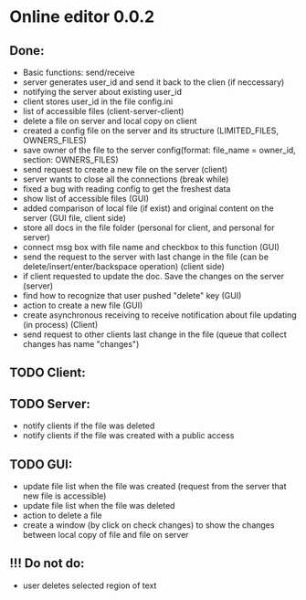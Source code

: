 # Online editor 0.0.2
## Done:
* Basic functions: send/receive
* server generates user_id and send it back to the clien (if neccessary)
* notifying the server about existing user_id
* client stores user_id in the file config.ini
* list of accessible files (client-server-client)
* delete a file on server and local copy on client
* created a config file on the server and its structure (LIMITED_FILES, OWNERS_FILES)
* save owner of the file to the server config(format: file_name = owner_id, section: OWNERS_FILES)
* send request to create a new file on the server (client)
* server wants to close all the connections (break while)
* fixed a bug with reading config to get the freshest data
* show list of accessible files (GUI)
* added comparison of local file (if exist) and original content on the server (GUI file, client side)
* store all docs in the file folder (personal for client, and personal for server)
* connect msg box with file name and checkbox to this function (GUI)
* send the request to the server with last change in the file (can be delete/insert/enter/backspace operation) (client side)
* if client requested to update the doc. Save the changes on the server (server)
* find how to recognize that user pushed "delete" key (GUI)
* action to create a new file (GUI)
* create asynchronous receiving to receive notification about file updating (in process) (Client)
* send request to other clients last change in the file (queue that collect changes has name "changes")

## TODO Client:

## TODO Server:
* notify clients if the file was deleted
* notify clients if the file was created with a public access


## TODO GUI:
* update file list when the file was created (request from the server that new file is accessible)
* update file list when the file was deleted
* action to delete a file
* create a window (by click on check changes) to show the changes between local copy of file and file on server


## !!! Do not do:
* user deletes selected region of text